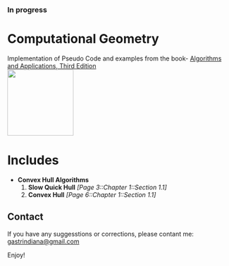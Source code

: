 ### In progress
# Computational Geometry
Implementation of Pseudo Code and examples from the book- [Algorithms and Applications, Third Edition](http://www.cs.uu.nl/geobook/)  
 <img src="http://www.cs.uu.nl/geobook/cover3.jpg" width="150"/>

# Includes
- **Convex Hull Algorithms**
	1. **Slow Quick Hull** *[Page 3::Chapter 1::Section 1.1]*
	2. **Convex Hull** *[Page 6::Chapter 1::Section 1.1]*

## Contact
If you have any suggesstions or corrections, please contant me:
gastrindiana@gmail.com

Enjoy!
